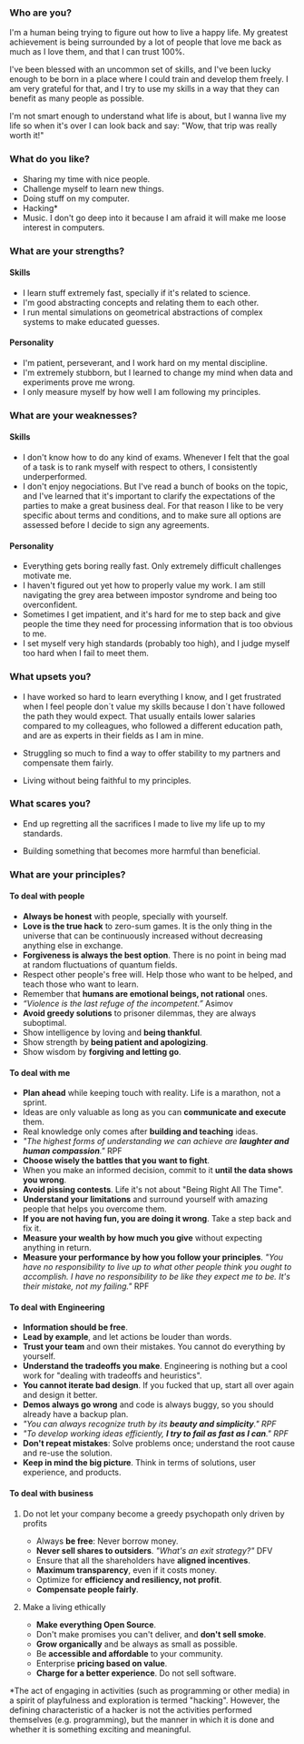 ### Who are you?
I'm a human being trying to figure out how to live a happy life. My greatest achievement is being
surrounded by a lot of people that love me back as much as I love them, and that I can trust 100%.

I've been blessed with an uncommon set of skills, and I've been lucky enough to be born in a place
where I could train and develop them freely. I am very grateful for that, and I try to use my skills
in a way that they can benefit as many people as possible.

I'm not smart enough to understand what life is about, but I wanna live my life so when it's over I
can look back and say: "Wow, that trip was really worth it!"

### What do you like?
* Sharing my time with nice people.
* Challenge myself to learn new things.
* Doing stuff on my computer.
* Hacking*  
* Music. I don't go deep into it because I am afraid it will make me loose interest in computers.

### What are your strengths?
#### Skills
* I learn stuff extremely fast, specially if it's related to science.
* I'm good abstracting concepts and relating them to each other.
* I run mental simulations on geometrical abstractions of complex systems to make educated guesses.
  
#### Personality
* I'm patient, perseverant, and I work hard on my mental discipline.
* I'm extremely stubborn, but I learned to change my mind when data and experiments prove me wrong.
* I only measure myself by how well I am following my principles.

### What are your weaknesses?

#### Skills
* I don't know how to do any kind of exams. Whenever I felt that the goal of a task 
  is to rank myself with respect to others, I consistently underperformed.
* I  don't enjoy negociations. But I've read a bunch of books on the topic, and I've 
  learned that it's important to clarify the expectations of the parties to make a great
  business deal. For that reason I like to be very specific about terms and conditions, and 
  to make sure all options are assessed before I decide to sign any agreements.

#### Personality
* Everything gets boring really fast. Only extremely difficult challenges motivate me.
* I haven't figured out yet how to properly value my work. I am still navigating the grey area 
  between impostor syndrome and being too overconfident.
* Sometimes I get impatient, and it's hard for me to step back and give people the time 
  they need for processing information that is too obvious to me.
* I set myself very high standards (probably too high), and I judge myself 
  too hard when I fail to meet them.

### What upsets you?
* I have worked so hard to learn everything I know, and I get frustrated when I feel people don´t 
  value my skills because I don´t have followed the path they would expect. That usually entails 
  lower salaries compared to my colleagues, who followed a different education path, and are as 
  experts in their fields as I am in mine.
  
* Struggling so much to find a way to offer stability to my partners and compensate them fairly.

* Living without being faithful to my principles.

### What scares you?
* End up regretting all the sacrifices I made to live my life up to my standards.

* Building something that becomes more harmful than beneficial.


### What are your principles?

#### To deal with people
- **Always be honest** with people, specially with yourself.
- **Love is the true hack** to zero-sum games. It is the only thing in the universe
  that can be continuously increased without decreasing anything else in exchange.
- **Forgiveness is always the best option**. There is no point in being mad at random 
  fluctuations of quantum fields.
- Respect other people's free will. Help those who want to be helped, and 
  teach those who want to learn.
- Remember that **humans are emotional beings, not rational** ones.
- *“Violence is the last refuge of the incompetent.”* Asimov  
- **Avoid greedy solutions** to prisoner dilemmas, they are always suboptimal.
- Show intelligence by loving and **being thankful**.
- Show strength by **being patient and apologizing**.
- Show wisdom by **forgiving and letting go**.
  
#### To deal with me
- **Plan ahead** while keeping touch with reality. Life is a marathon, not a sprint.
- Ideas are only valuable as long as you can **communicate and execute** them.
- Real knowledge only comes after **building and teaching** ideas. 
- *"The highest forms of understanding we can achieve are **laughter and human compassion**."* RPF
- **Choose wisely the battles that you want to fight**. 
- When you make an informed decision, commit to it **until the data shows you wrong**.
- **Avoid pissing contests**. Life it's not about "Being Right All The Time".
- **Understand your limitations** and surround yourself with amazing people that helps you overcome them.
- **If you are not having fun, you are doing it wrong**. Take a step back and fix it.
- **Measure your wealth by how much you give** without expecting anything in return.
- **Measure your performance by how you follow your principles**. *"You have no responsibility to 
  live up to what other people think you ought to accomplish. I have no responsibility to be
  like they expect me to be. It's their mistake, not my failing."* RPF

#### To deal with Engineering
- **Information should be free**.
- **Lead by example**, and let actions be louder than words.
- **Trust your team** and own their mistakes. You cannot do everything by yourself.
- **Understand the tradeoffs you make**. Engineering is nothing but a cool work for "dealing with tradeoffs and heuristics".
- **You cannot iterate bad design**. If you fucked that up, start all over again and design it better.
- **Demos always go wrong** and code is always buggy, so you should already have a backup plan.  
- *"You can always recognize truth by its **beauty and simplicity**." RPF*
- *"To develop working ideas efficiently, **I try to fail as fast as I can**." RPF*  
- **Don't repeat mistakes**: Solve problems once; understand the root cause and re-use the solution.
- **Keep in mind the big picture**. Think in terms of solutions, user experience, and products.

#### To deal with business
1. Do not let your company become a greedy psychopath only driven by profits
    - Always **be free**: Never borrow money.
    - **Never sell shares to outsiders**. *"What's an exit strategy?"* DFV
    - Ensure that all the shareholders have **aligned incentives**.
    - **Maximum transparency**, even if it costs money.
    - Optimize for **efficiency and resiliency, not profit**.
    - **Compensate people fairly**.

2. Make a living ethically  
    - **Make everything Open Source**.
    - Don't make promises you can't deliver, and **don't sell smoke**.  
    - **Grow organically** and be always as small as possible.
    - Be **accessible and affordable** to your community. 
    - Enterprise **pricing based on value**. 
    - **Charge for a better experience**. Do not sell software.


*The act of engaging in activities (such as programming or other media) 
in a spirit of playfulness and exploration is termed "hacking". However, the defining
characteristic of a hacker is not the activities performed themselves (e.g. programming), 
but the manner in which it is done and whether it is something exciting and meaningful.